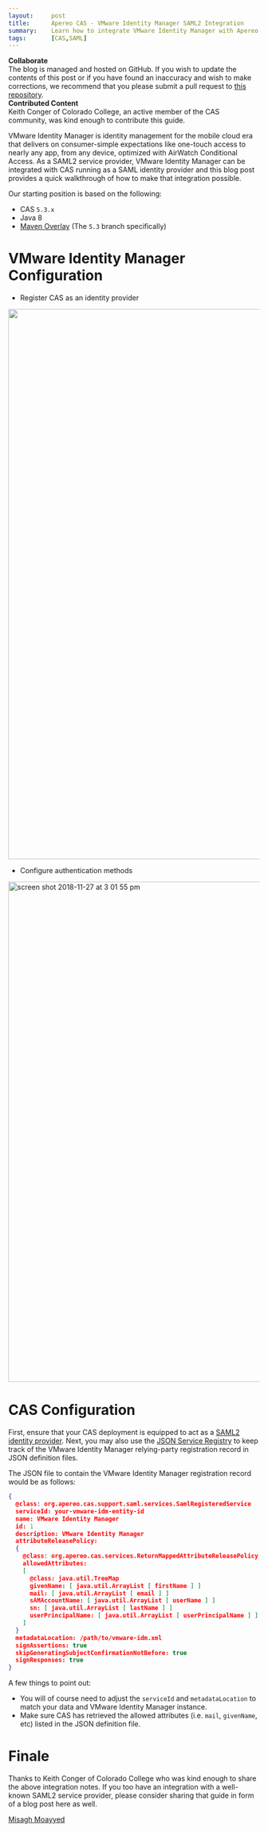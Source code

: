 ```yaml
---
layout:     post
title:      Apereo CAS - VMware Identity Manager SAML2 Integration
summary:    Learn how to integrate VMware Identity Manager with Apereo CAS running as a SAML2 identity provider.
tags:       [CAS,SAML]
---
```


<div class="alert alert-success">
  <strong>Collaborate</strong><br/>The blog is managed and hosted on GitHub. If you wish to update the contents of this post or if you have found an inaccuracy and wish to make corrections, we recommend that you please submit a pull request to <a href="https://github.com/apereo/apereo.github.io">this repository</a>.
</div>

<div class="alert alert-info">
  <strong>Contributed Content</strong><br/>Keith Conger of Colorado College, an active member of the CAS community, was kind enough to contribute this guide.
</div>

VMware Identity Manager is identity management for the mobile cloud era that delivers on consumer-simple expectations like one-touch access to nearly any app, from any device, optimized with AirWatch Conditional Access. As a SAML2 service provider, VMware Identity Manager can be integrated with CAS running as a SAML identity provider and this blog post provides a quick walkthrough of how to make that integration possible.

Our starting position is based on the following:

- CAS `5.3.x`
- Java 8
- [Maven Overlay](https://github.com/apereo/cas-overlay-template) (The `5.3` branch specifically)

# VMware Identity Manager Configuration

- Register CAS as an identity provider

<img width="1100" src="https://user-images.githubusercontent.com/1205228/49401590-d9c07a00-f704-11e8-9f65-3813a078d924.png">

- Configure authentication methods

<img width="1000" alt="screen shot 2018-11-27 at 3 01 55 pm" src="https://user-images.githubusercontent.com/1205228/49401739-49cf0000-f705-11e8-8c7b-c862f69f7d63.png">

# CAS Configuration

First, ensure that your CAS deployment is equipped to act as a [SAML2 identity provider](https://apereo.github.io/cas/5.3.x/installation/Configuring-SAML2-Authentication.html). Next, you may also use the [JSON Service Registry](https://apereo.github.io/cas/5.3.x/installation/JSON-Service-Management.html) to keep track of the VMware Identity Manager relying-party registration record in JSON definition files.

The JSON file to contain the VMware Identity Manager registration record would be as follows:

```json
{
  @class: org.apereo.cas.support.saml.services.SamlRegisteredService
  serviceId: your-vmware-idm-entity-id
  name: VMware Identity Manager
  id: 1
  description: VMware Identity Manager
  attributeReleasePolicy:
  {
    @class: org.apereo.cas.services.ReturnMappedAttributeReleasePolicy
    allowedAttributes:
    [
      @class: java.util.TreeMap
      givenName: [ java.util.ArrayList [ firstName ] ]
      mail: [ java.util.ArrayList [ email ] ]
      sAMAccountName: [ java.util.ArrayList [ userName ] ]
      sn: [ java.util.ArrayList [ lastName ] ]
      userPrincipalName: [ java.util.ArrayList [ userPrincipalName ] ]
    ]
  }
  metadataLocation: /path/to/vmware-idm.xml
  signAssertions: true
  skipGeneratingSubjectConfirmationNotBefore: true
  signResponses: true
}
```

A few things to point out:

- You will of course need to adjust the `serviceId` and `metadataLocation` to match your data and VMware Identity Manager instance.
- Make sure CAS has retrieved the allowed attributes (i.e. `mail`, `givenName`, etc) listed in the JSON definition file.

# Finale

Thanks to Keith Conger of Colorado College who was kind enough to share the above integration notes. If you too have an integration with a well-known SAML2 service provider, please consider sharing that guide in form of a blog post here as well.

[Misagh Moayyed](https://twitter.com/misagh84)